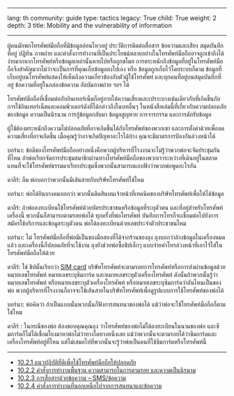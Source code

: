 

---

lang: th
community: guide
type: tactics
legacy: True
child: True
weight: 2
depth: 3
title: Mobility and the vulnerability of information

---

ผู้คนมักพกโทรศัพท์มือถือที่มีข้อมูลอ่อนไหวอยู่ ประวัติการติดต่อสื่อสาร ข้อความและเสียง สมุดบันทึกที่อยู่ ปฏิทิน ภาพถ่าย และคำสั่งการทำงานที่เป็นประโยชน์หลายอย่างในโทรศัพท์มือถืออาจถูกเข้าถึงได้ง่ายมากหากโทรศัพท์หรือข้อมูลเหล่านั้นหายไปหรือถูกขโมย การตระหนักถึงข้อมูลที่อยู่ในโทรศัพท์มือถือจึงสำคัญมากไม่ว่าจะเป็นการที่คุณเก็บข้อมูลลงไปเอง หรือ ข้อมูลถูกเก็บไว้โดยระบบก็ตาม ข้อมูลที่เก็บอยู่บนโทรศัพท์แสดงให้เห็นถึงความเกี่ยวข้องกับตัวผู้ใช้โทรศัพท์ และทุกคนที่อยู่บนสมุดบันทึกที่อยู่ ข้อความที่อยู่ในกล่องข้อความ อัลบัมภาพถ่าย ฯลฯ ได้ 

โทรศัพท์มือถือที่เชื่อมต่อกับอินเทอร์เน็ตก็อยู่ภายใต้ความเสี่ยงและเปราะบางเช่นเดียวกับที่เกิดขึ้นกับการใช้อินเทอร์เน็ตและคอมพิวเตอร์ดังที่ได้กล่าวถึงในบทอื่นๆ ในหนังสือเล่มนี้ที่เกี่ยวกับความปลอดภัยของข้อมูล ความเป็นนิรนาม การกู้ข้อมูลกลับมา ข้อมูลสูญหาย การจารกรรม และการดักรับข้อมูล

ผู้ใช้ต้องตระหนักถึงความไม่ปลอดภัยที่อาจเกิดขึ้นได้กับโทรศัพท์ของพวกเขา และการตั้งค่าด้วยเพื่อลดความเสี่ยงที่อาจเกิดขึ้น เมื่อคุณรู้ว่าอาจเกิดปัญหาอะไรได้บ้าง คุณจะมีมาตรการป้องกันล่วงหน้าได้
 

<div class="background" markdown=1>
บอร์นา: ข้อดีของโทรศัพท์มือถืออย่างหนึ่งคือพวกผู้บริหารที่โรงงานจะไม่รู้ว่าพวกพ่อจะจัดประชุมกันที่ไหน ถ้าพ่อเรียกจัดการประชุมสมาชิกผ่านทางโทรศัพท์มือถือของพวกเราระหว่างที่เดินอยู่ในตลาด แทนที่จะใช้โทรศัพท์ธรรมดาเรียกประชุมซึ่งพวกนั้นสามารถแอบฟังว่าพวกพ่อพูดอะไรกัน 

ดาลีร์: อืม พ่อบอกว่าพวกนั้นมีเส้นสายกับบริษัทโทรศัพท์ใช่ไหม

บอร์นา: พ่อได้ยินบางคนบอกว่า พวกนั้นติดสินบนเจ้าหน้าที่เทคนิคของบริษัทโทรศัพท์เพื่อให้ได้ข้อมูล
 
ดาลีร์: ถ้าพ่อลงทะเบียนใช้โทรศัพท์ด้วยบัตรประชาชนหรือข้อมูลที่ระบุตัวตน และที่อยู่สำหรับโทรศัพท์เครื่องนี้ พวกนั้นก็สามารถตามรอยพ่อได้ ทุกครั้งที่พ่อโทรศัพท์ บันทึกการโทรก็จะเชื่อมต่อไปยังการสมัครใช้บริการและข้อมูลระบุตัวตน พ่อได้ลงทะเบียนด้วยเลขประจำตัวประชาชนไหม

บอร์นา: ไม่ โทรศัพท์มือถือที่พ่อมีเป็นของมือสองที่ได้จากร้านของลุง ลุงบอกว่าล้างข้อมูลในเครื่องหมดแล้ว และเครื่องนี้ก็ปลอดภัยที่จะใช้งาน ลุงยังช่วยพ่อซื้อชิปเล็กๆ แบบจ่ายค่าโทรล่วงหน้าที่เอาไว้ใส่ในโทรศัพท์มือถือให้ด้วย 

ดาลีร์: ใช่ ชิปนั้นเรียกว่า [SIM card](/th/glossary#SIM_card) บริษัทโทรศัพท์จะตามรอยการโทรศัพท์หรือการส่งผ่านข้อมูลด้วยหมายเลขโทรศัพท์ หมายเลขระบุซิมการ์ด และหมายเลขระบุตัวเครื่องโทรศัพท์ ดังนั้นถ้าพวกนั้นรู้ว่าหมายเลขโทรศัพท์ หรือหมายเลขระบุตัวเครื่องโทรศัพท์ หรือหมายเลขระบุซิมการ์ดว่าอันไหนเป็นของพ่อ พวกผู้บริหารที่โรงงานก็อาจจะใช้เส้นสายในบริษัทโทรศัพท์เพื่อดูรูปแบบการใช้โทรศัพท์ของพ่อได้

บอร์นา: พ่อคิดว่า ถ้าเป็นแบบนั้นพวกนั้นก็ฟังการสนทนาของพ่อได้ แม้ว่าพ่อจะใช้โทรศัพท์มือถือก็ตามใช่ไหม

ดาลีร์ : ในกรณีของพ่อ ต้องขอบคุณคุณลุง ว่าโทรศัพท์ของพ่อไม่ได้ลงทะเบียนในนามของพ่อ และซิมการ์ดก็ไม่ได้เชื่อมโยงมาหาพ่อไม่ว่าทางใดทางหนึ่งเลย แม้ว่าพวกนั้นจะตามรอยได้ว่าซิมการ์ดและเครื่องโทรศัพท์อยู่ที่ไหน แต่ไม่เสมอไปที่พวกนั้นจะรู้ว่าพ่อเป็นคนที่ใช้ซิมการ์ดหรือโทรศัพท์นี้ 
</div>

-------------------

* [10.2.1 แนวปฏิบัติที่ดีเพื่อใช้โทรศัพท์มือถือให้ปลอดภัย](/th/chapter_10_2_1)
* [10.2.2 คำสั่งการทำงานพื้นฐาน ความสามารถในการตามรอย และความเป็นนิรนาม](/th/chapter_10_2_2)
* [10.2.3 การสื่อสารด้วยข้อความ – SMS/ข้อความ](/th/chapter_10_2_3)
* [10.2.4 คำสั่งการทำงานที่นอกเหนือไปจากการสนทนาและข้อความ](/th/chapter_10_2_4)



